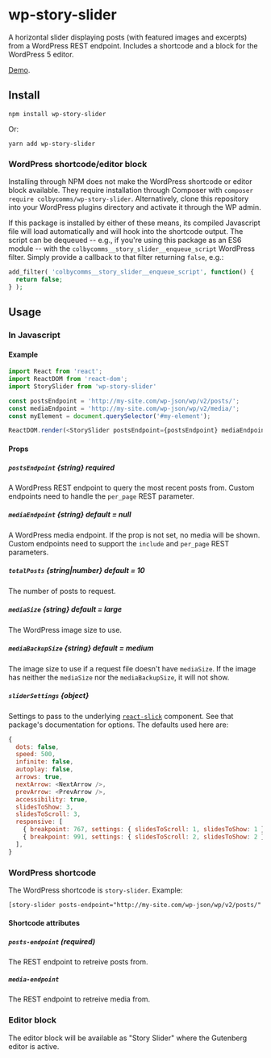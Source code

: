 # wp-story-slider

A horizontal slider displaying posts (with featured images and excerpts) from a WordPress REST endpoint. Includes a shortcode and a block for the WordPress 5 editor.

[Demo](https://colbycommunications.github.io/wp-story-slider/demo/).

## Install

```
npm install wp-story-slider
```

Or:

```
yarn add wp-story-slider
```

### WordPress shortcode/editor block

Installing through NPM does not make the WordPress shortcode or editor block available. They require installation through Composer with `composer require colbycomms/wp-story-slider`. Alternatively, clone this repository into your WordPress plugins directory and activate it through the WP admin.

If this package is installed by either of these means, its compiled Javascript file will load automatically and will hook into the shortcode output. The script can be dequeued -- e.g., if you're using this package as an ES6 module -- with the `colbycomms__story_slider__enqueue_script` WordPress filter. Simply provide a callback to that filter returning `false`, e.g.:

```PHP
add_filter( 'colbycomms__story_slider__enqueue_script', function() {
  return false;
} );
```

## Usage

### In Javascript

#### Example

```Javascript
import React from 'react';
import ReactDOM from 'react-dom';
import StorySlider from 'wp-story-slider'

const postsEndpoint = 'http://my-site.com/wp-json/wp/v2/posts/';
const mediaEndpoint = 'http://my-site.com/wp-json/wp/v2/media/';
const myElement = document.querySelector('#my-element');

ReactDOM.render(<StorySlider postsEndpoint={postsEndpoint} mediaEndpoint={mediaEndpoint} />, myElement);
```

#### Props

##### `postsEndpoint` {string} **required**

A WordPress REST endpoint to query the most recent posts from. Custom endpoints need to handle the `per_page` REST parameter.

##### `mediaEndpoint` {string} **default = null**

A WordPress media endpoint. If the prop is not set, no media will be shown. Custom endpoints need to support the `include` and `per_page` REST parameters.

##### `totalPosts` {string|number} **default = 10**

The number of posts to request.

##### `mediaSize` {string} **default = large**

The WordPress image size to use.

##### `mediaBackupSize` {string} **default = medium**

The image size to use if a request file doesn't have `mediaSize`. If the image has neither the `mediaSize` nor the `mediaBackupSize`, it will not show.

##### `sliderSettings` {object}

Settings to pass to the underlying [`react-slick`](https://github.com/akiran/react-slick) component. See that package's documentation for options. The defaults used here are:

```Javascript
{
  dots: false,
  speed: 500,
  infinite: false,
  autoplay: false,
  arrows: true,
  nextArrow: <NextArrow />,
  prevArrow: <PrevArrow />,
  accessibility: true,
  slidesToShow: 3,
  slidesToScroll: 3,
  responsive: [
    { breakpoint: 767, settings: { slidesToScroll: 1, slidesToShow: 1 } },
    { breakpoint: 991, settings: { slidesToScroll: 2, slidesToShow: 2 } },
  ],
}
```

### WordPress shortcode

The WordPress shortcode is `story-slider`. Example:

```HTML
[story-slider posts-endpoint="http://my-site.com/wp-json/wp/v2/posts/" media-endpoint="http://my-site.com/wp-json/wp/v2/media/"]
```

#### Shortcode attributes

##### `posts-endpoint` (required)

The REST endpoint to retreive posts from.

##### `media-endpoint`

The REST endpoint to retreive media from.

### Editor block

The editor block will be available as "Story Slider" where the Gutenberg editor is active. 
